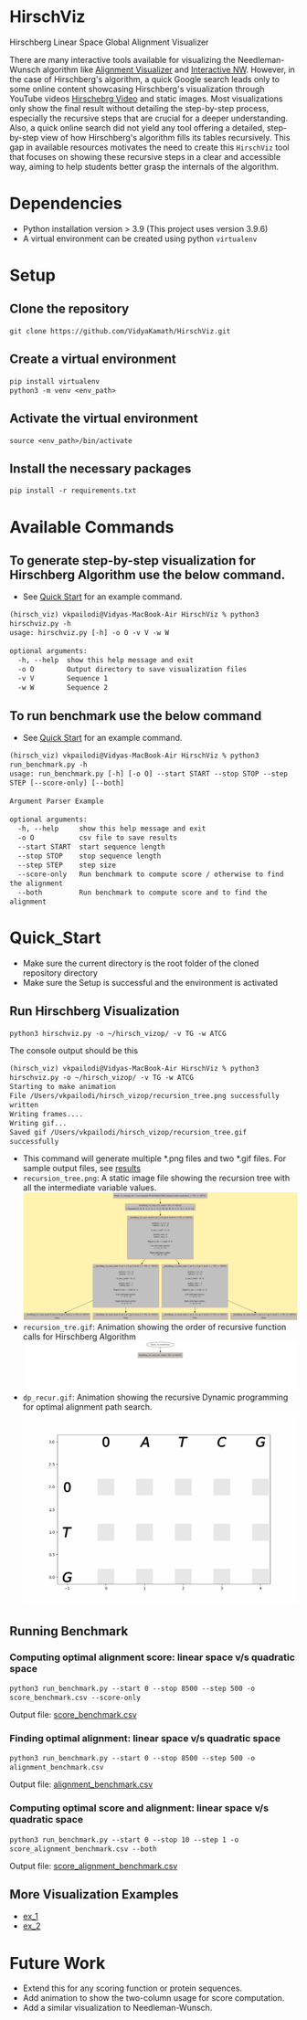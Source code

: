 # HirschViz
Hirschberg Linear Space Global Alignment Visualizer

There are many interactive tools available for visualizing the Needleman-Wunsch algorithm like [Alignment Visualizer](https://valiec.github.io/AlignmentVisualizer/index.html}) and [Interactive NW](http://experiments.mostafa.io/public/needleman-wunsch/). However, in the case of Hirschberg's algorithm, a quick Google search leads only to some online content showcasing Hirschberg's visualization through YouTube videos [Hirschebrg Video](https://www.youtube.com/watch?v=cPQeJt-2Y1Q) and static images. Most visualizations only show the final result without detailing the step-by-step process, especially the recursive steps that are crucial for a deeper understanding. Also, a quick online search did not yield any tool offering a detailed, step-by-step view of how Hirschberg's algorithm fills its tables recursively. This gap in available resources motivates the need to create this `HirschViz` tool that focuses on showing these recursive steps in a clear and accessible way, aiming to help students better grasp the internals of the algorithm.

# Dependencies
- Python installation version > 3.9 (This project uses version 3.9.6)
- A virtual environment can be created using python `virtualenv`

# Setup
## Clone the repository
```
git clone https://github.com/VidyaKamath/HirschViz.git
```
## Create a virtual environment
```
pip install virtualenv
python3 -m venv <env_path>
```
## Activate the virtual environment
```
source <env_path>/bin/activate
```
## Install the necessary packages
```
pip install -r requirements.txt
```
# Available Commands
## To generate step-by-step visualization for Hirschberg Algorithm use the below command. 
- See [Quick Start](#Quick_Start) for an example command.
```
(hirsch_viz) vkpailodi@Vidyas-MacBook-Air HirschViz % python3 hirschviz.py -h
usage: hirschviz.py [-h] -o O -v V -w W

optional arguments:
  -h, --help  show this help message and exit
  -o O        Output directory to save visualization files
  -v V        Sequence 1
  -w W        Sequence 2
```
## To run benchmark use the below command 
- See [Quick Start](#running-benchmark) for an example command.
```
(hirsch_viz) vkpailodi@Vidyas-MacBook-Air HirschViz % python3 run_benchmark.py -h
usage: run_benchmark.py [-h] [-o O] --start START --stop STOP --step STEP [--score-only] [--both] 

Argument Parser Example

optional arguments:
  -h, --help     show this help message and exit
  -o O           csv file to save results
  --start START  start sequence length
  --stop STOP    stop sequence length
  --step STEP    step size
  --score-only   Run benchmark to compute score / otherwise to find the alignment
  --both         Run benchmark to compute score and to find the alignment
```
# Quick_Start
- Make sure the current directory is the root folder of the cloned repository directory
- Make sure the Setup is successful and the environment is activated
## Run Hirschberg Visualization
```
python3 hirschviz.py -o ~/hirsch_vizop/ -v TG -w ATCG
```
The console output should be this
  ```
  (hirsch_viz) vkpailodi@Vidyas-MacBook-Air HirschViz % python3 hirschviz.py -o ~/hirsch_vizop/ -v TG -w ATCG
  Starting to make animation
  File /Users/vkpailodi/hirsch_vizop/recursion_tree.png successfully written
  Writing frames....
  Writing gif...
  Saved gif /Users/vkpailodi/hirsch_vizop/recursion_tree.gif successfully
  ```
- This command will generate multiple *.png files and two *.gif files. For sample output files, see [results](https://github.com/VidyaKamath/HirschViz/blob/main/results/visualization/)
- `recursion_tree.png`: A static image file showing the recursion tree with all the intermediate variable values.
  ![recurstion_tree.png](https://github.com/VidyaKamath/HirschViz/blob/main/results/visualization/recursion_tree.png)
- `recursion_tre.gif`: Animation showing the order of recursive function calls for Hirschberg Algorithm
  ![recurstion_tree.gif](https://github.com/VidyaKamath/HirschViz/blob/main/results/visualization/recursion_tree.gif)
- `dp_recur.gif`: Animation showing the recursive Dynamic programming for optimal alignment path search.
  ![dp_recur.gif](https://github.com/VidyaKamath/HirschViz/blob/main/results/visualization/dp_recur.gif)

## Running Benchmark
### Computing optimal alignment score: linear space v/s quadratic space
```
python3 run_benchmark.py --start 0 --stop 8500 --step 500 -o score_benchmark.csv --score-only
```
Output file: [score_benchmark.csv](https://github.com/VidyaKamath/HirschViz/blob/main/results/evaluation/score_benchmark_0_8000.csv)

### Finding optimal alignment: linear space v/s quadratic space
```
python3 run_benchmark.py --start 0 --stop 8500 --step 500 -o alignment_benchmark.csv
```
Output file: [alignment_benchmark.csv](https://github.com/VidyaKamath/HirschViz/blob/main/results/evaluation/alignment_benchmark_0_8000.csv)

### Computing optimal score and  alignment: linear space v/s quadratic space
```
python3 run_benchmark.py --start 0 --stop 10 --step 1 -o score_alignment_benchmark.csv --both
```
Output file: [score_alignment_benchmark.csv](https://github.com/VidyaKamath/HirschViz/blob/main/results/evaluation/correctness_check_alignment.csv)

## More Visualization Examples
- [ex_1](https://github.com/VidyaKamath/HirschViz/blob/main/examples/ex_1/dp_recur.gif)
- [ex_2](https://github.com/VidyaKamath/HirschViz/blob/main/examples/ex_2/dp_recur.gif)

# Future Work
- Extend this for any scoring function or protein sequences.
- Add animation to show the two-column usage for score computation.
- Add a similar visualization to Needleman-Wunsch.



 


